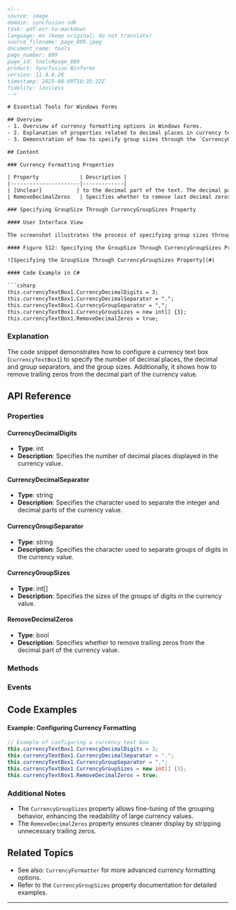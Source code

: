 ```html
<!--
source: image
domain: syncfusion-sdk
task: pdf-ocr-to-markdown
language: en (keep original; do not translate)
source_filename: page_809.jpeg
document_name: tools
page_number: 809
page_id: tools#page_809
product: Syncfusion Winforms
version: 11.4.0.26
timestamp: 2025-08-09T10:35:22Z
fidelity: lossless
-->

# Essential Tools for Windows Forms

## Overview
- 1. Overview of currency formatting options in Windows Forms.
- 2. Explanation of properties related to decimal places in currency text boxes.
- 3. Demonstration of how to specify group sizes through the `CurrencyGroupSizes` property.

## Content

### Currency Formatting Properties

| Property             | Description |
|----------------------|-------------|
| [Unclear]           | to the decimal part of the text. The decimal part is truncated based on the number of characters allowed. |
| RemoveDecimalZeros   | Specifies whether to remove last decimal zeros in the currency value. |

### Specifying GroupSize Through CurrencyGroupSizes Property

#### User Interface View

The screenshot illustrates the process of specifying group sizes through the `CurrencyGroupSizes` property in the context of a currency text box. The interface shows the properties grid and the collection editor for `Int32[] Array`.

#### Figure 512: Specifying the GroupSize Through CurrencyGroupSizes Property

![Specifying the GroupSize Through CurrencyGroupSizes Property](#)

#### Code Example in C#

```csharp
this.currencyTextBox1.CurrencyDecimalDigits = 3;
this.currencyTextBox1.CurrencyDecimalSeparator = ".";
this.currencyTextBox1.CurrencyGroupSeparator = ",";
this.currencyTextBox1.CurrencyGroupSizes = new int[] {3};
this.currencyTextBox1.RemoveDecimalZeros = true;
```

### Explanation

The code snippet demonstrates how to configure a currency text box (`currencyTextBox1`) to specify the number of decimal places, the decimal and group separators, and the group sizes. Additionally, it shows how to remove trailing zeros from the decimal part of the currency value.

## API Reference

### Properties

#### CurrencyDecimalDigits
- **Type**: int
- **Description**: Specifies the number of decimal places displayed in the currency value.

#### CurrencyDecimalSeparator
- **Type**: string
- **Description**: Specifies the character used to separate the integer and decimal parts of the currency value.

#### CurrencyGroupSeparator
- **Type**: string
- **Description**: Specifies the character used to separate groups of digits in the currency value.

#### CurrencyGroupSizes
- **Type**: int[]
- **Description**: Specifies the sizes of the groups of digits in the currency value.

#### RemoveDecimalZeros
- **Type**: bool
- **Description**: Specifies whether to remove trailing zeros from the decimal part of the currency value.

### Methods
<!-- Additional methods related to currency formatting can be described here. -->

### Events
<!-- Events related to currency formatting changes can be described here. -->

## Code Examples

#### Example: Configuring Currency Formatting

```csharp
// Example of configuring a currency text box
this.currencyTextBox1.CurrencyDecimalDigits = 3;
this.currencyTextBox1.CurrencyDecimalSeparator = ".";
this.currencyTextBox1.CurrencyGroupSeparator = ",";
this.currencyTextBox1.CurrencyGroupSizes = new int[] {3};
this.currencyTextBox1.RemoveDecimalZeros = true;
```

### Additional Notes
- The `CurrencyGroupSizes` property allows fine-tuning of the grouping behavior, enhancing the readability of large currency values.
- The `RemoveDecimalZeros` property ensures cleaner display by stripping unnecessary trailing zeros.

## Related Topics

- See also: `CurrencyFormatter` for more advanced currency formatting options.
- Refer to the `CurrencyGroupSizes` property documentation for detailed examples.

---

<!-- tags: [product, module, control, api, version?] keywords: [currency formatting, decimal places, group sizes, trailing zeros, Windows Forms, Syncfusion Windows Forms] -->
```